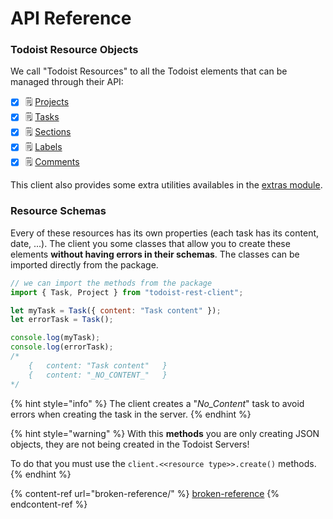 # API Reference

### Todoist Resource Objects

We call "Todoist Resources" to all the Todoist elements that can be managed through their API:

* [x] 🗒 [Projects](projects/)
* [x] 🗒 [Tasks](tasks/)
* [x] 🗒 [Sections](sections/)
* [x] 🗒 [Labels](labels/)
* [x] 🗒 [Comments](comments/)

This client also provides some extra utilities availables in the [extras module](extras/).

### Resource Schemas

Every of these resources has its own properties (each task has its content, date, ...). The client you some classes that allow you to create these elements **without having errors in their schemas**. The classes can be imported directly from the package.

```javascript
// we can import the methods from the package
import { Task, Project } from "todoist-rest-client";

let myTask = Task({ content: "Task content" });
let errorTask = Task();

console.log(myTask);
console.log(errorTask);
/*
    {   content: "Task content"   }
    {   content: "_NO_CONTENT_"   }
*/
```

{% hint style="info" %}
The client creates a "_No\_Content_" task to avoid errors when creating the task in the server.
{% endhint %}

{% hint style="warning" %}
With this **methods** you are only creating JSON objects, they are not being created in the Todoist Servers!

To do that you must use the `client.<<resource type>>.create()` methods.
{% endhint %}

{% content-ref url="broken-reference/" %}
[broken-reference](broken-reference/)
{% endcontent-ref %}
